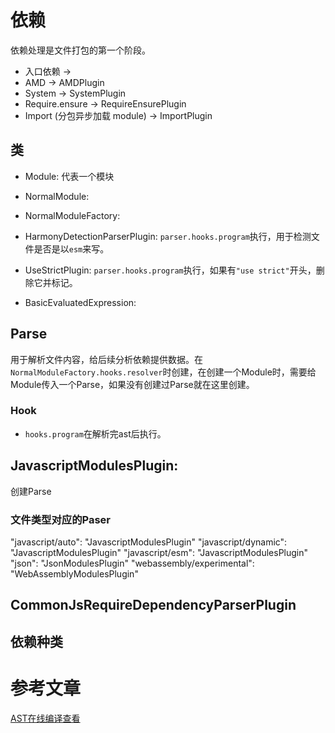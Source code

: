 # 依赖
依赖处理是文件打包的第一个阶段。

* 入口依赖 -> 
* AMD -> AMDPlugin
* System -> SystemPlugin
* Require.ensure -> RequireEnsurePlugin
* Import (分包异步加载 module) -> ImportPlugin

## 类
* Module: 代表一个模块
* NormalModule: 
* NormalModuleFactory: 

* HarmonyDetectionParserPlugin: `parser.hooks.program`执行，用于检测文件是否是以`esm`来写。
* UseStrictPlugin: `parser.hooks.program`执行，如果有`"use strict"`开头，删除它并标记。

* BasicEvaluatedExpression: 

## Parse 
用于解析文件内容，给后续分析依赖提供数据。在`NormalModuleFactory.hooks.resolver`时创建，在创建一个Module时，需要给Module传入一个Parse，如果没有创建过Parse就在这里创建。
### Hook
* `hooks.program`在解析完ast后执行。



## JavascriptModulesPlugin:
创建Parse
### 文件类型对应的Paser
"javascript/auto": "JavascriptModulesPlugin"
"javascript/dynamic": "JavascriptModulesPlugin"
"javascript/esm": "JavascriptModulesPlugin"
"json": "JsonModulesPlugin"
"webassembly/experimental": "WebAssemblyModulesPlugin"

## CommonJsRequireDependencyParserPlugin

## 依赖种类



# 参考文章
[AST在线编译查看](https://astexplorer.net/)